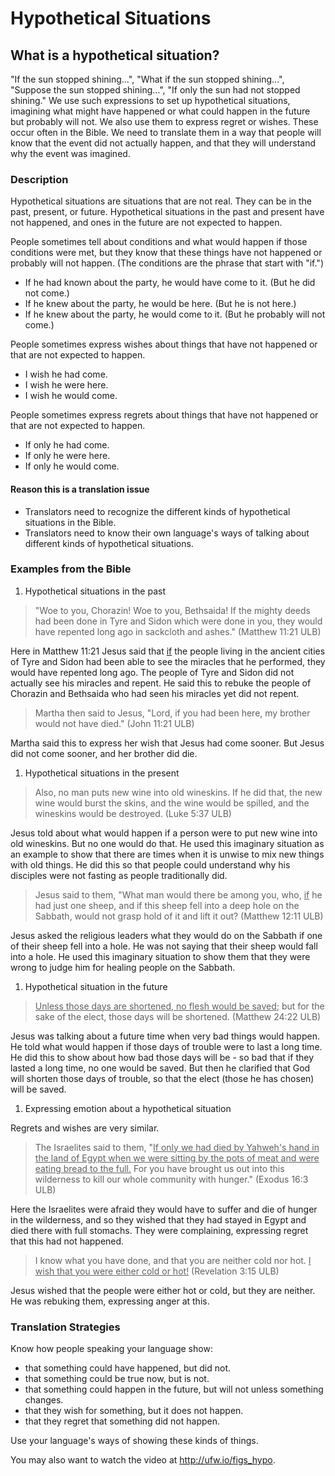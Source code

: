 # Hypothetical Situations #

## What is a hypothetical situation? ##


"If the sun stopped shining…", "What if the sun stopped shining…", "Suppose the sun stopped shining…", "If only the sun had not stopped shining." We use such expressions to set up hypothetical situations, imagining what might have happened or what could happen in the future but probably will not. We also use them to express regret or wishes. These occur often in the Bible. We need to translate them in a way that people will know that the event did not actually happen, and that they will understand why the event was imagined.

### Description

Hypothetical situations are situations that are not real. They can be in the past, present, or future. Hypothetical situations in the past and present have not happened, and ones in the future are not expected to happen.

People sometimes tell about conditions and what would happen if those conditions were met, but they know that these things have not happened or probably will not happen. (The conditions are the phrase that start with "if.")

* If he had known about the party, he would have come to it. (But he did not come.)
* If he knew about the party, he would be here. (But he is not here.)
* If he knew about the party, he would come to it. (But he probably will not come.)

People sometimes express wishes about things that have not happened or that are not expected to happen.

* I wish he had come.
* I wish he were here.
* I wish he would come.

People sometimes express regrets about things that have not happened or that are not expected to happen.

* If only he had come.
* If only he were here.
* If only he would come.

#### Reason this is a translation issue

* Translators need to recognize the different kinds of hypothetical situations in the Bible.
* Translators need to know their own language's ways of talking about different kinds of hypothetical situations.

### Examples from the Bible

1. Hypothetical situations in the past

> "Woe to you, Chorazin! Woe to you, Bethsaida! If the mighty deeds had been done in Tyre and Sidon which were done in you, they would have repented long ago in sackcloth and ashes." (Matthew 11:21 ULB)


Here in Matthew 11:21 Jesus said that <u>if</u> the people living in the ancient cities of Tyre and Sidon had been able to see the miracles that he performed, they would have repented long ago. The people of Tyre and Sidon did not actually see his miracles and repent. He said this to rebuke the people of Chorazin and Bethsaida who had seen his miracles yet did not repent.

> Martha then said to Jesus, "Lord, if you had been here, my brother would not have died." (John 11:21 ULB)


Martha said this to express her wish that Jesus had come sooner. But Jesus did not come sooner, and her brother did die.

1. Hypothetical situations in the present

> Also, no man puts new wine into old wineskins. If he did that, the new wine would burst the skins, and the wine would be spilled, and the wineskins would be destroyed. (Luke 5:37 ULB)


Jesus told about what would happen if a person were to put new wine into old wineskins. But no one would do that. He used this imaginary situation as an example to show that there are times when it is unwise to mix new things with old things. He did this so that people could understand why his disciples were not fasting as people traditionally did.

>Jesus said to them, "What man would there be among you, who, <u>if</u>  he had just one sheep, and if this sheep fell into a deep hole on the Sabbath, would not grasp hold of it and lift it out? (Matthew 12:11 ULB)


Jesus asked the religious leaders what they would do on the Sabbath if one of their sheep fell into a hole. He was not saying that their sheep would fall into a hole. He used this imaginary situation to show them that they were wrong to judge him for healing people on the Sabbath.

1. Hypothetical situation in the future

> <u>Unless those days are shortened, no flesh would be saved</u>; but for the sake of the elect, those days will be shortened. (Matthew 24:22 ULB)


Jesus was talking about a future time when very bad things would happen. He told what would happen if those days of trouble were to last a long time. He did this to show about how bad those days will be - so bad that if they lasted a long time, no one would be saved. But then he clarified that God will shorten those days of trouble, so that the elect (those he has chosen) will be saved.

1. Expressing emotion about a hypothetical situation

Regrets and wishes are very similar.
>The Israelites said to them, "<u>If only we had died by Yahweh's hand in the land of Egypt when we were sitting by the pots of meat and were eating bread to the full.</u> For you have brought us out into this wilderness to kill our whole community with hunger." (Exodus 16:3 ULB)


Here the Israelites were afraid they would have to suffer and die of hunger in the wilderness, and so they wished that they had stayed in Egypt and died there with full stomachs. They were complaining, expressing regret that this had not happened.

> I know what you have done, and that you are neither cold nor hot. <u>I wish that you were either cold or hot!</u> (Revelation 3:15 ULB)


Jesus wished that the people were either hot or cold, but they are neither. He was rebuking them, expressing anger at this.

### Translation Strategies

Know how people speaking your language show:

* that something could have happened, but did not.
* that something could be true now, but is not.
* that something could happen in the future, but will not unless something changes.
* that they wish for something, but it does not happen.
* that they regret that something did not happen.

Use your language's ways of showing these kinds of things.

You may also want to watch the video at http://ufw.io/figs_hypo.

